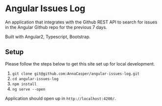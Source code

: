 # Angular Issues Log

An application that integrates with the Github REST API to search for issues in the Angular Github repo for the previous 7 days.

Built with Angular2, Typescript, Bootstrap. 

## Setup
Please follow the steps below to get this site set up for local development.

1. `git clone git@github.com:AnnaCasper/angular-issues-log.git`
2. `cd angular-issues-log`
3. `npm install`
4. `ng serve --open`

Application should open up in `http://localhost:4200/`. 